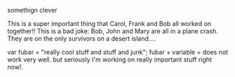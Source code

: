 
somethign clever


This is a super important thing that Carol, Frank and Bob all worked on together!!
This is a bad joke: Bob, John and Mary are all in a plane crash. They are on the only survivors on a desert island....

var fubar = "really cool stuff and stuff and junk";
fubar + variable = does not work very well. but seriously I'm working on really important stuff right now!.